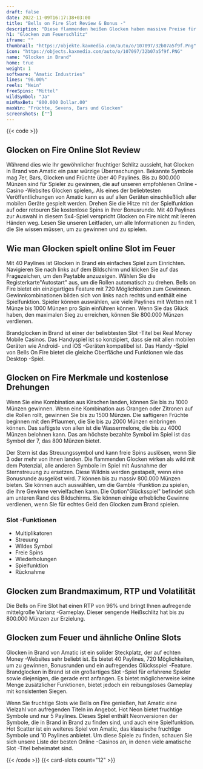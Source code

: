 ```yaml
---
draft: false
date: 2022-11-09T16:17:38+03:00
title: "Bells on Fire Slot Review & Bonus -"
description: "Diese flammenden heißen Glocken haben massive Preise für Grenzen! Finden Sie heraus. Beinhaltet RTP, Funktionen, Bonus und mehr!"
h1: "Glocken zum Feuerschlitz"
iframe: ""
thumbnail: "https://objekte.kaxmedia.com/auto/o/107097/32b07a5f9f.Png"
icon: "https://objects.kaxmedia.com/auto/o/107097/32b07a5f9f.PNG"
name: "Glocken in Brand"
home: true
weight: 1
software: "Amatic Industries"
lines: "96.00%"
reels: "Nein"
freeSpins: "Mittel"
wildSymbol: "Ja"
minMaxBet: "800.000 Dollar.00"
maxWin: "Früchte, Sevens, Bars und Glocken"
screenshots: [""]
---
```


{{< code >}}<h2>Glocken on Fire Online Slot Review</h2><p>Während dies wie Ihr gewöhnlicher fruchtiger Schlitz aussieht, hat Glocken in Brand von Amatic ein paar würzige Überraschungen. Bekannte Symbole mag 7er, Bars, Glocken und Früchte über 40 Paylines. Bis zu 800.000 Münzen sind für Spieler zu gewinnen, die auf unseren empfohlenen Online -Casino -Websites Glocken spielen,. Als eines der beliebtesten Veröffentlichungen von Amatic kann es auf allen Geräten einschließlich aller mobilen Geräte gespielt werden. Drehen Sie die Hitze mit der Spielfunktion auf oder retouren Sie kostenlose Spins in Ihrer Bonusrunde. Mit 40 Paylines zur Auswahl in diesem 5x4-Spiel verspricht Glocken on Fire nicht mit leeren Händen weg. Lesen Sie unseren Leitfaden, um alle Informationen zu finden, die Sie wissen müssen, um zu gewinnen und zu spielen.</p><h2>Wie man Glocken spielt online Slot im Feuer</h2><p>Mit 40 Paylines ist Glocken in Brand ein einfaches Spiel zum Einrichten. Navigieren Sie nach links auf dem Bildschirm und klicken Sie auf das Fragezeichen, um den Paytable anzuzeigen. Wählen Sie die Registerkarte"Autostart" aus, um die Rollen automatisch zu drehen. Bells on Fire bietet ein einzigartiges Feature mit 720 Möglichkeiten zum Gewinnen. Gewinnkombinationen bilden sich von links nach rechts und enthält eine Spielfunktion. Spieler können auswählen, wie viele Paylines mit Wetten mit 1 Münze bis 1000 Münzen pro Spin einführen können. Wenn Sie das Glück haben, den maximalen Sieg zu erreichen, können Sie 800.000 Münzen verdienen.</p><p>Brandglocken in Brand ist einer der beliebtesten Slot -Titel bei Real Money Mobile Casinos. Das Handyspiel ist so konzipiert, dass sie mit allen mobilen Geräten wie Android- und iOS -Geräten kompatibel ist. Das Handy -Spiel von Bells On Fire bietet die gleiche Oberfläche und Funktionen wie das Desktop -Spiel.</p><h2>Glocken on Fire Merkmale und kostenlose Drehungen</h2><p>Wenn Sie eine Kombination aus Kirschen landen, können Sie bis zu 1000 Münzen gewinnen. Wenn eine Kombination aus Orangen oder Zitronen auf die Rollen rollt, gewinnen Sie bis zu 1500 Münzen. Die saftigeren Früchte beginnen mit den Pflaumen, die Sie bis zu 2000 Münzen einbringen können. Das saftigste von allen ist die Wassermelone, die bis zu 4000 Münzen belohnen kann. Das am höchste bezahlte Symbol im Spiel ist das Symbol der 7, das 800 Münzen bietet.</p><p>Der Stern ist das Streuungssymbol und kann freie Spins auslösen, wenn Sie 3 oder mehr von ihnen landen. Die flammenden Glocken wirken als wild mit dem Potenzial, alle anderen Symbole im Spiel mit Ausnahme der Sternstreuung zu ersetzen. Diese Wildnis werden gestapelt, wenn eine Bonusrunde ausgelöst wird. 7 können bis zu massiv 800.000 Münzen bieten. Sie können auch auswählen, um die Gamble -Funktion zu spielen, die Ihre Gewinne vervielfachen kann. Die Option"Glücksspiel" befindet sich am unteren Rand des Bildschirms. Sie können einige erhebliche Gewinne verdienen, wenn Sie für echtes Geld den Glocken zum Brand spielen.</p><h3>
Slot -Funktionen</h3><ul>
<li></span>
Multiplikatoren</li>
<li></span>
Streuung</li>
<li></span>
Wildes Symbol</li>
<li></span>
Freie Spins</li>
<li></span>
Wiederholungen</li>
<li></span>
Spielfunktion</li>
<li></span>
Rücknahme</li></ul><h2>Glocken zum Brandmaximum, RTP und Volatilität</h2><p>Die Bells on Fire Slot hat einen RTP von 96% und bringt Ihnen aufregende mittelgroße Varianz -Gameplay. Dieser sengende Heißschlitz hat bis zu 800.000 Münzen zur Erzielung.</p><h2>Glocken zum Feuer und ähnliche Online Slots</h2><p>Glocken in Brand von Amatic ist ein solider Steckplatz, der auf echten Money -Websites sehr beliebt ist. Es bietet 40 Paylines, 720 Möglichkeiten, um zu gewinnen, Bonusrunden und ein aufregendes Glücksspiel -Feature. Brandglocken in Brand ist ein großartiges Slot -Spiel für erfahrene Spieler sowie diejenigen, die gerade erst anfangen. Es bietet möglicherweise keine Menge zusätzlicher Funktionen, bietet jedoch ein reibungsloses Gameplay mit konsistenten Siegen.</p><p>Wenn Sie fruchtige Slots wie Bells on Fire genießen, hat Amatic eine Vielzahl von aufregenden Titeln im Angebot. Hot Neon bietet fruchtige Symbole und nur 5 Paylines. Dieses Spiel enthält Neonversionen der Symbole, die in Brand in Brand zu finden sind, und auch eine Spielfunktion. Hot Scatter ist ein weiteres Spiel von Amatic, das klassische fruchtige Symbole und 10 Paylines anbietet. Um diese Spiele zu finden, schauen Sie sich unsere Liste der besten Online -Casinos an, in denen viele amatische Slot -Titel beheimatet sind.</p>{{< /code >}}
 {{< card-slots count="12" >}}